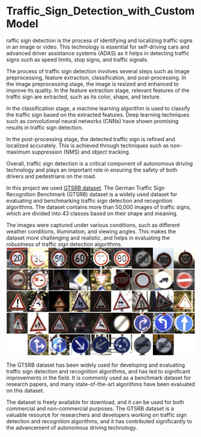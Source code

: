# Traffic_Sign_Detection_with_CustomModel

raffic sign detection is the process of identifying and localizing traffic signs in an image or video. This technology is essential for self-driving cars and advanced driver assistance systems (ADAS) as it helps in detecting traffic signs such as speed limits, stop signs, and traffic signals.

The process of traffic sign detection involves several steps such as image preprocessing, feature extraction, classification, and post-processing. In the image preprocessing stage, the image is resized and enhanced to improve its quality. In the feature extraction stage, relevant features of the traffic sign are extracted, such as its color, shape, and texture.

In the classification stage, a machine learning algorithm is used to classify the traffic sign based on the extracted features. Deep learning techniques such as convolutional neural networks (CNNs) have shown promising results in traffic sign detection.

In the post-processing stage, the detected traffic sign is refined and localized accurately. This is achieved through techniques such as non-maximum suppression (NMS) and object tracking.

Overall, traffic sign detection is a critical component of autonomous driving technology and plays an important role in ensuring the safety of both drivers and pedestrians on the road.


In this project we used [GTSRB dataset](https://paperswithcode.com/dataset/gtsrb).  The German Traffic Sign Recognition Benchmark (GTSRB) dataset is a widely used dataset for evaluating and benchmarking traffic sign detection and recognition algorithms. The dataset contains more than 50,000 images of traffic signs, which are divided into 43 classes based on their shape and meaning.

The images were captured under various conditions, such as different weather conditions, illumination, and viewing angles. This makes the dataset more challenging and realistic, and helps in evaluating the robustness of traffic sign detection algorithms.
![](https://github.com/uraimov92cnu/Traffic_Sign_Detection_with_CustomModel/blob/master/inference_outputs/GTSRB.jpg)

The GTSRB dataset has been widely used for developing and evaluating traffic sign detection and recognition algorithms, and has led to significant improvements in the field. It is commonly used as a benchmark dataset for research papers, and many state-of-the-art algorithms have been evaluated on this dataset.

The dataset is freely available for download, and it can be used for both commercial and non-commercial purposes. The GTSRB dataset is a valuable resource for researchers and developers working on traffic sign detection and recognition algorithms, and it has contributed significantly to the advancement of autonomous driving technology.
